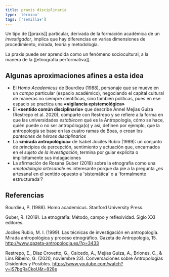```yaml
---
title: praxis disciplinaria
type: 'término'
tags: ['semilla❦']
---
```


Un tipo de [[praxis]] particular, derivada de la formación académica de un *investigador*, implica que hay diferencias en varias dimensiones de procedimiento, mirada, teoría y metodología.

La praxis puede ser aprendida como un fenómeno sociocultural, a la manera de la [[etnografía performativa]].

## Algunas aproximaciones afines a esta idea

- El *Homo Academicus* de Bourdieu (1988), personaje que se mueve en un *campo* particular (espacio académico), negociando el capital cultural de maneras no siempre científicas, sino también políticas, pues en ese espacio se practica una **«vigilancia epistemológica»**
- El **«sentido común disciplinario»** que describe Annel Mejías Guiza (Restrepo et al. 2020), comparte con Restrepo y se refiere a la forma en que las universidades *establecen* qué es la Antropología, cómo se hace, quién puede o no ser antropóloga(o) y así, definen por ejemplo, que la antropología se base en las cuatro ramas de Boas, o crean los *panteones de héroes disciplinarios*
- La **«mirada antropológica»** de Isabel Jociles Rubio (1999): un conjunto de principios de percepción, sentimiento y actuación que, encarnados en el *sujeto de la investigación*, termina por guiar explícita o implícitamente sus indagaciones
- La afirmación de Rosana Guber (2019) sobre la etnografía como una *«metodología artesanal»* es interesante porque da pie a la pregunta ¿es artesanal en el sentido opuesto a 'sistemática' o a 'formalmente estructurada'?

## Referencias

Bourdieu, P. (1988). Homo academicus. Stanford University Press.

Guber, R. (2019). La etnografía: Método, campo y reflexividad. Siglo XXI editores.

Jociles Rubio, M. I. (1999). Las técnicas de investigación en antropología. Mirada antropológica y proceso etnográfico. Gazeta de Antropología, 15. http://www.gazeta-antropologia.es/?p=3433

Restrepo, E., Díaz Crovetto, G., Caicedo, A., Mejías Guiza, A., Briones, C., & Lins Ribeiro, G. (2020, noviembre 23). Conversaciones sobre Antropologías Disidentes y Posibles. https://www.youtube.com/watch?v=jS7bgRaCkoU&t=828s
